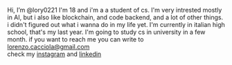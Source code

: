 Hi, I’m @lory0221
I'm 18 and i'm a a student of cs.
I'm very intrested mostly in AI, but i also like blockchain, and code backend, and a lot of other things.
i didn't figured out what i wanna do in my life yet.
I'm currently in italian high school, that's my last year.
I'm going to study cs in university in a few month.
if you want to reach me you can write to lorenzo.cacciola@gmail.com <br>
check my [instagram](https://www.instagram.com/lorenzo_cacciola0221/) and [linkedin](www.linkedin.com/in/lorenzocacciola02/)
<!---
lory0221/lory0221 is a ✨ special ✨ repository because its `README.md` (this file) appears on your GitHub profile.
You can click the Preview link to take a look at your changes.
--->
